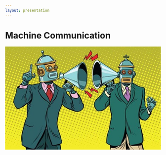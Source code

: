 ```yaml
---
layout: presentation
---
```


# [](#header-1)Machine Communication

[![](assets/img/machine-communication.png)](project)
